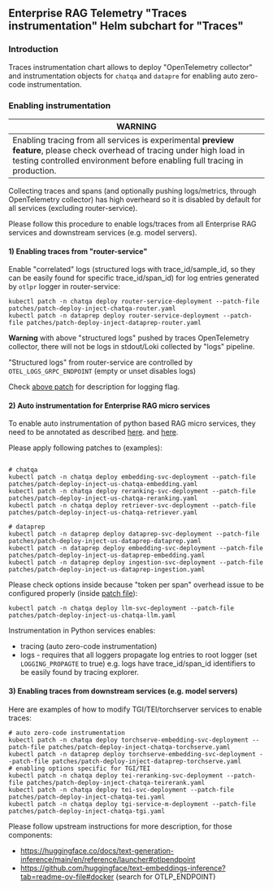 ## Enterprise RAG Telemetry "Traces instrumentation" Helm subchart for "Traces"

### Introduction

Traces instrumentation chart allows to deploy "OpenTelemetry collector" and instrumentation objects for `chatqa` and `datapre` for enabling auto zero-code instrumentation.

### Enabling instrumentation

| **WARNING**   | 
| ------------- |
|  Enabling tracing from all services is experimental **preview feature**, please check overhead of tracing under high load in testing controlled environment before enabling full tracing in production. |


Collecting traces and spans (and optionally pushing logs/metrics, through OpenTelemetry collector) has high overheard so it is disabled by default for all services (excluding router-service).

Please follow this procedure to enable logs/traces from all Enterprise RAG services and downstream services (e.g. model servers).

#### 1) Enabling traces from "router-service"

Enable "correlated" logs (structured logs with trace_id/sample_id, so they can be easily found for specific trace_id/span_id) for log entries generated by `otlpr` logger in router-service:
```
kubectl patch -n chatqa deploy router-service-deployment --patch-file patches/patch-deploy-inject-chatqa-router.yaml
kubectl patch -n dataprep deploy router-service-deployment --patch-file patches/patch-deploy-inject-dataprep-router.yaml
```

**Warning** with above "structured logs" pushed by traces OpenTelemetry collector, there will not be logs in stdout/Loki collected by "logs" pipeline.

"Structured logs" from router-service are controlled by `OTEL_LOGS_GRPC_ENDPOINT` (empty or unset disables logs)

Check [above patch](patches/patch-deploy-inject-router.yaml) for description for logging flag.

#### 2) Auto instrumentation for Enterprise RAG micro services

To enable auto instrumentation of python based RAG micro services, they need to be annotated as described [here](https://opentelemetry.io/docs/kubernetes/operator/automatic/#python).
and [here](https://github.com/open-telemetry/opentelemetry-operator#opentelemetry-auto-instrumentation-injection).

Please apply following patches to (examples):
```

# chatqa
kubectl patch -n chatqa deploy embedding-svc-deployment --patch-file patches/patch-deploy-inject-us-chatqa-embedding.yaml
kubectl patch -n chatqa deploy reranking-svc-deployment --patch-file patches/patch-deploy-inject-us-chatqa-reranking.yaml
kubectl patch -n chatqa deploy retriever-svc-deployment --patch-file patches/patch-deploy-inject-us-chatqa-retriever.yaml

# dataprep
kubectl patch -n dataprep deploy dataprep-svc-deployment --patch-file patches/patch-deploy-inject-us-dataprep-dataprep.yaml
kubectl patch -n dataprep deploy embedding-svc-deployment --patch-file patches/patch-deploy-inject-us-dataprep-embedding.yaml
kubectl patch -n dataprep deploy ingestion-svc-deployment --patch-file patches/patch-deploy-inject-us-dataprep-ingestion.yaml
```

Please check options inside because "token per span" overhead issue to be configured properly (inside [patch file](patches/patch-deploy-inject-us-chatqa-llm.yaml)):
```
kubectl patch -n chatqa deploy llm-svc-deployment --patch-file patches/patch-deploy-inject-us-chatqa-llm.yaml
```

Instrumentation in Python services enables:
- tracing (auto zero-code instrumentation)
- logs - requires that all loggers propagate log entries to root logger (set `LOGGING_PROPAGTE` to true) e.g. logs have trace_id/span_id identifiers to be easily found by tracing explorer.

#### 3) Enabling traces from downstream services (e.g. model servers)

Here are examples of how to modify TGI/TEI/torchserver services to enable traces:

```
# auto zero-code instrumentation
kubectl patch -n chatqa deploy torchserve-embedding-svc-deployment --patch-file patches/patch-deploy-inject-chatqa-torchserve.yaml
kubectl patch -n dataprep deploy torchserve-embedding-svc-deployment --patch-file patches/patch-deploy-inject-dataprep-torchserve.yaml
# enabling options specific for TGI/TEI
kubectl patch -n chatqa deploy tei-reranking-svc-deployment --patch-file patches/patch-deploy-inject-chatqa-teirerank.yaml
kubectl patch -n chatqa deploy tei-svc-deployment --patch-file patches/patch-deploy-inject-chatqa-tei.yaml
kubectl patch -n chatqa deploy tgi-service-m-deployment --patch-file patches/patch-deploy-inject-chatqa-tgi.yaml
```

Please follow upstream instructions for more description, for those components:

- https://huggingface.co/docs/text-generation-inference/main/en/reference/launcher#otlpendpoint
- https://github.com/huggingface/text-embeddings-inference?tab=readme-ov-file#docker (search for OTLP_ENDPOINT) 
